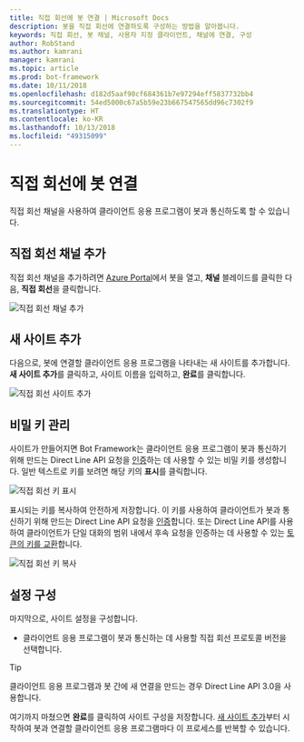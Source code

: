 ```yaml
---
title: 직접 회선에 봇 연결 | Microsoft Docs
description: 봇을 직접 회선에 연결하도록 구성하는 방법을 알아봅니다.
keywords: 직접 회선, 봇 채널, 사용자 지정 클라이언트, 채널에 연결, 구성
author: RobStand
ms.author: kamrani
manager: kamrani
ms.topic: article
ms.prod: bot-framework
ms.date: 10/11/2018
ms.openlocfilehash: d182d5aaf90cf684361b7e97294eff5837732bb4
ms.sourcegitcommit: 54ed5000c67a5b59e23b667547565dd96c7302f9
ms.translationtype: HT
ms.contentlocale: ko-KR
ms.lasthandoff: 10/13/2018
ms.locfileid: "49315099"
---
```

# <a name="connect-a-bot-to-direct-line"></a>직접 회선에 봇 연결

직접 회선 채널을 사용하여 클라이언트 응용 프로그램이 봇과 통신하도록 할 수 있습니다. 

## <a name="add-the-direct-line-channel"></a>직접 회선 채널 추가

직접 회선 채널을 추가하려면 [Azure Portal](https://portal.azure.com/)에서 봇을 열고, **채널** 블레이드를 클릭한 다음, **직접 회선**을 클릭합니다.

![직접 회선 채널 추가](~/media/bot-service-channel-connect-directline/directline-addchannel.png)

## <a name="add-new-site"></a>새 사이트 추가

다음으로, 봇에 연결할 클라이언트 응용 프로그램을 나타내는 새 사이트를 추가합니다. **새 사이트 추가**를 클릭하고, 사이트 이름을 입력하고, **완료**를 클릭합니다.

![직접 회선 사이트 추가](~/media/bot-service-channel-connect-directline/directline-addsite.png)

## <a name="manage-secret-keys"></a>비밀 키 관리

사이트가 만들어지면 Bot Framework는 클라이언트 응용 프로그램이 봇과 통신하기 위해 만드는 Direct Line API 요청을 [인증](~/rest-api/bot-framework-rest-direct-line-3-0-authentication.md)하는 데 사용할 수 있는 비밀 키를 생성합니다. 일반 텍스트로 키를 보려면 해당 키의 **표시**를 클릭합니다.

![직접 회선 키 표시](~/media/bot-service-channel-connect-directline/directline-showkey.png)

표시되는 키를 복사하여 안전하게 저장합니다. 이 키를 사용하여 클라이언트가 봇과 통신하기 위해 만드는 Direct Line API 요청을 [인증](~/rest-api/bot-framework-rest-direct-line-3-0-authentication.md)합니다.
또는 Direct Line API를 사용하여 클라이언트가 단일 대화의 범위 내에서 후속 요청을 인증하는 데 사용할 수 있는 [토큰의 키를 교환](~/rest-api/bot-framework-rest-direct-line-3-0-authentication.md#generate-token)합니다.

![직접 회선 키 복사](~/media/bot-service-channel-connect-directline/directline-copykey.png)

## <a name="configure-settings"></a>설정 구성

마지막으로, 사이트 설정을 구성합니다.

- 클라이언트 응용 프로그램이 봇과 통신하는 데 사용할 직접 회선 프로토콜 버전을 선택합니다.

> [!TIP]
> 클라이언트 응용 프로그램과 봇 간에 새 연결을 만드는 경우 Direct Line API 3.0을 사용합니다.

여기까지 마쳤으면 **완료**를 클릭하여 사이트 구성을 저장합니다. [새 사이트 추가](#add-new-site)부터 시작하여 봇과 연결할 클라이언트 응용 프로그램마다 이 프로세스를 반복할 수 있습니다.
